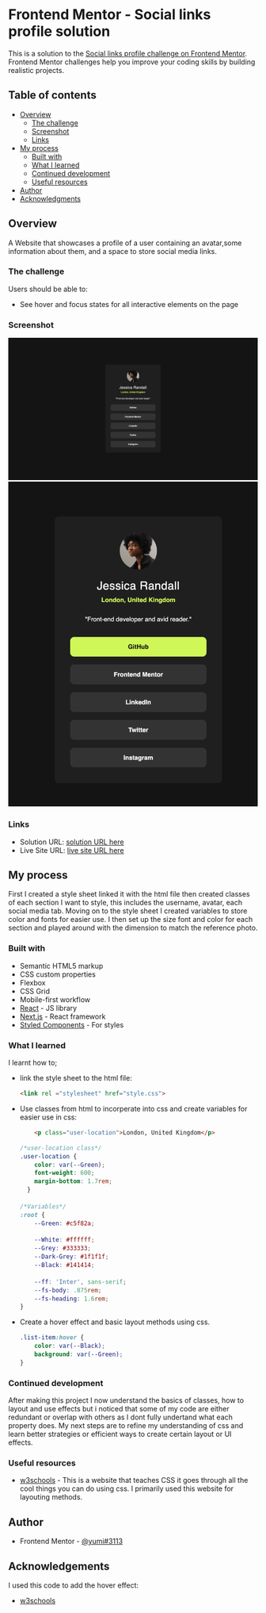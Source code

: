 # Frontend Mentor - Social links profile solution

This is a solution to the [Social links profile challenge on Frontend Mentor](https://www.frontendmentor.io/challenges/social-links-profile-UG32l9m6dQ). Frontend Mentor challenges help you improve your coding skills by building realistic projects. 

## Table of contents

- [Overview](#overview)
  - [The challenge](#the-challenge)
  - [Screenshot](#screenshot)
  - [Links](#links)
- [My process](#my-process)
  - [Built with](#built-with)
  - [What I learned](#what-i-learned)
  - [Continued development](#continued-development)
  - [Useful resources](#useful-resources)
- [Author](#author)
- [Acknowledgments](#acknowledgments)

## Overview
A Website that showcases a profile of a user containing an avatar,some information about them, and a space to store social media links.

### The challenge

Users should be able to:

- See hover and focus states for all interactive elements on the page

### Screenshot

![Desktop view](image-1.png)
![Hover effect](image-3.png)

### Links

- Solution URL: [solution URL here](https://github.com/Yumi3113/social-links-profile-main)
- Live Site URL: [live site URL here](https://yumi3113.github.io/Social-Links-Profile-Challenge/)

## My process
First I created a style sheet linked it with the html file
then created classes of each section I want to style, this includes the username, avatar, each social media tab.
Moving on to the style sheet I created variables to store color and fonts for easier use.
I then set up the size font and color for each section and played around with the dimension to match the reference photo.

### Built with

- Semantic HTML5 markup
- CSS custom properties
- Flexbox
- CSS Grid
- Mobile-first workflow
- [React](https://reactjs.org/) - JS library
- [Next.js](https://nextjs.org/) - React framework
- [Styled Components](https://styled-components.com/) - For styles

### What I learned

I learnt how to; 

- link the style sheet to the html file:
  ```html
  <link rel ="stylesheet" href="style.css">
  ```

- Use classes from html to incorperate into css and create variables for easier use in css:
  ```html
      <p class="user-location">London, United Kingdom</p>
  ```
  ```css
  /*user-location class*/
  .user-location {
      color: var(--Green);
      font-weight: 600;
      margin-bottom: 1.7rem;
    }

  /*Variables*/
  :root {
      --Green: #c5f82a;
      
      --White: #ffffff;
      --Grey: #333333;
      --Dark-Grey: #1f1f1f;
      --Black: #141414;

      --ff: 'Inter', sans-serif;
      --fs-body: .875rem;
      --fs-heading: 1.6rem;
  }
  ```

- Create a hover effect and basic layout methods using css.
  ```css
  .list-item:hover {
      color: var(--Black);
      background: var(--Green);
  }
  ```

### Continued development

After making this project I now understand the basics of classes, how to layout and use effects but i noticed that some of my code are either redundant or overlap with others as I dont fully undertand what each property does. My next steps are to refine my understanding of css and learn better strategies or efficient ways to create certain layout or UI effects.

### Useful resources

- [w3schools](https://www.w3schools.com/css/) - This is a website that teaches CSS it goes through all the cool things you can do using css. I primarily used this website for layouting methods.

## Author

- Frontend Mentor - [@yumi#3113](https://www.frontendmentor.io/profile/yourusername)

## Acknowledgements
I used this code to add the hover effect:
- [w3schools](https://www.w3schools.com/howto/tryit.asp?filename=tryhow_css_buttons_fade3)